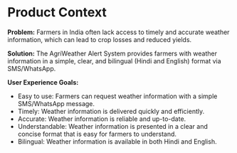 # Product Context

**Problem:** Farmers in India often lack access to timely and accurate weather information, which can lead to crop losses and reduced yields.

**Solution:** The AgriWeather Alert System provides farmers with weather information in a simple, clear, and bilingual (Hindi and English) format via SMS/WhatsApp.

**User Experience Goals:**

*   Easy to use: Farmers can request weather information with a simple SMS/WhatsApp message.
*   Timely: Weather information is delivered quickly and efficiently.
*   Accurate: Weather information is reliable and up-to-date.
*   Understandable: Weather information is presented in a clear and concise format that is easy for farmers to understand.
*   Bilingual: Weather information is available in both Hindi and English.
